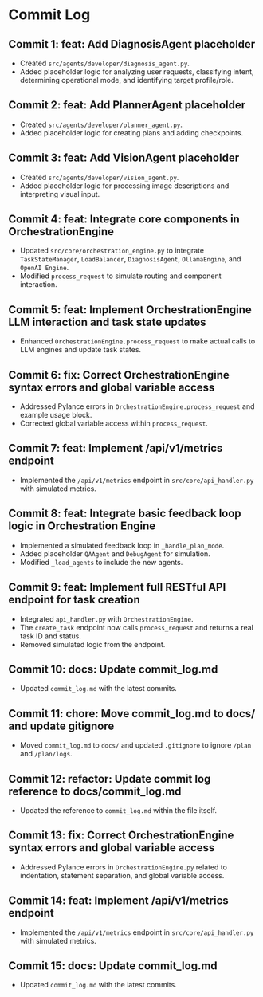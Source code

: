 # Commit Log

## Commit 1: feat: Add DiagnosisAgent placeholder
- Created `src/agents/developer/diagnosis_agent.py`.
- Added placeholder logic for analyzing user requests, classifying intent, determining operational mode, and identifying target profile/role.


## Commit 2: feat: Add PlannerAgent placeholder
- Created `src/agents/developer/planner_agent.py`.
- Added placeholder logic for creating plans and adding checkpoints.


## Commit 3: feat: Add VisionAgent placeholder
- Created `src/agents/developer/vision_agent.py`.
- Added placeholder logic for processing image descriptions and interpreting visual input.


## Commit 4: feat: Integrate core components in OrchestrationEngine
- Updated `src/core/orchestration_engine.py` to integrate `TaskStateManager`, `LoadBalancer`, `DiagnosisAgent`, `OllamaEngine`, and `OpenAI Engine`.
- Modified `process_request` to simulate routing and component interaction.


## Commit 5: feat: Implement OrchestrationEngine LLM interaction and task state updates
- Enhanced `OrchestrationEngine.process_request` to make actual calls to LLM engines and update task states.


## Commit 6: fix: Correct OrchestrationEngine syntax errors and global variable access
- Addressed Pylance errors in `OrchestrationEngine.process_request` and example usage block.
- Corrected global variable access within `process_request`.


## Commit 7: feat: Implement /api/v1/metrics endpoint
- Implemented the `/api/v1/metrics` endpoint in `src/core/api_handler.py` with simulated metrics.


## Commit 8: feat: Integrate basic feedback loop logic in Orchestration Engine
- Implemented a simulated feedback loop in `_handle_plan_mode`.
- Added placeholder `QAAgent` and `DebugAgent` for simulation.
- Modified `_load_agents` to include the new agents.

## Commit 9: feat: Implement full RESTful API endpoint for task creation
- Integrated `api_handler.py` with `OrchestrationEngine`.
- The `create_task` endpoint now calls `process_request` and returns a real task ID and status.
- Removed simulated logic from the endpoint.

## Commit 10: docs: Update commit_log.md
- Updated `commit_log.md` with the latest commits.

## Commit 11: chore: Move commit_log.md to docs/ and update gitignore
- Moved `commit_log.md` to `docs/` and updated `.gitignore` to ignore `/plan` and `/plan/logs`.

## Commit 12: refactor: Update commit log reference to docs/commit_log.md
- Updated the reference to `commit_log.md` within the file itself.

## Commit 13: fix: Correct OrchestrationEngine syntax errors and global variable access
- Addressed Pylance errors in `OrchestrationEngine.py` related to indentation, statement separation, and global variable access.

## Commit 14: feat: Implement /api/v1/metrics endpoint
- Implemented the `/api/v1/metrics` endpoint in `src/core/api_handler.py` with simulated metrics.

## Commit 15: docs: Update commit_log.md
- Updated `commit_log.md` with the latest commits.
